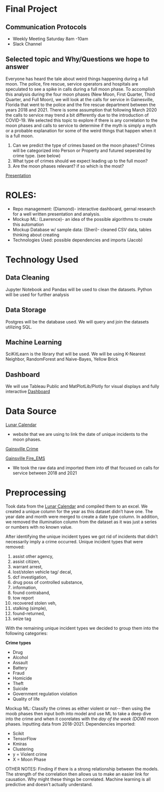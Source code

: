 # Final Project

## Communication Protocols
- Weekly Meeting Saturday 8am -10am 
- Slack Channel 

## Selected topic and Why/Questions we hope to answer

Everyone has heard the tale about weird things happening during a full moon. The police, fire rescue, service operators and hospitals are speculated to see a spike in calls during a full moon phase. To accomplish this analysis during the four moon phases (New Moon, First Quarter, Third Quarter, and Full Moon), we will look at the calls for service in Gainesville, Florida that went to the police and the fire rescue department between the years 2018 and 2021. There is some assumption that following March 2020 the calls to service may trend a bit differently due to the introduction of COVID-19. We selected this topic to explore if there is any correlation to the moon phases and calls to service to determine if the myth is simply a myth or a probable explanation for some of the weird things that happen when it is a full moon.

1.  Can we predict the type of crimes based on the moon phases? Crimes will be categorized into Person or Property and futured seperated by crime type. (see below)
2.	What type of crimes should we expect leading up to the full moon? 
3.	Are the moon phases relevant? if so which is the most?

[Presentation](https://docs.google.com/presentation/d/11eIVAccX1Z8nAHaC2epMZFV1IC3TIXff1RNx4FilYmQ/edit?usp=sharing)

# ROLES: 
-	Repo management: (Diamond)- interactive dashboard, gernal research for a well written presentation and analysis. 
-	Mockup ML: (Lawrence)- an idea of the possible algorithms to create this automation
-	Mockup Database w/ sample data: (Sheri)- cleaned CSV data, tables thinking about creating
- Technologies Used:  possible dependencies and imports (Jacob)

# Technology Used
## Data Cleaning
Jupyter Notebook and Pandas will be used to clean the datasets.  Python will be used for further analysis 

## Data Storage
Postgres will be the database used.  We will query and join the datasets utilizing SQL.  

## Machine Learning
SciKitLearn is the library that will be used.  We will be using K-Nearest Neighbor, RandomForest and Naive-Bayes, Yellow Brick
## Dashboard
We will use Tableau Public and MatPlotLib/Plotly for visual displays and fully interactive [Dashboard](https://public.tableau.com/app/profile/jake.wolfe/viz/MoonPhaseCrime_Test/MapofAssaultBatteryLocations?publish=yes)

# Data Source
[Lunar Calendar](timeanddate.com)
- website that we are using to link the date of unique incidents to the moon phases.

[Gainsville Crime](Gainesville_Crime.zip)

[Gainsville Fire_EMS](Gainesville_Fire_EMS.zip)
-  We took the raw data and imported them into df that focused on calls for service between 2018 and 2021

# Preprocessing
Took data from the [Lunar Calendar](timeanddate.com) and compiled them to an excel. We created a unique column for the year as this dataset didn’t have one. The year date and month were merged to create a date type column.  In addition, we removed the illumination column from the dataset as it was just a series or numbers with no known value.

After identifying the unique incident types we  got rid of incidents that didn’t necessarily imply a crime occurred. 
Unique incident types that were removed: 
1. assist other agency, 
2. assist citizen,
3. warrant arrest,
4. lost/stolen vehicle tag/ decal,
5. dcf investigation,
6.  drug poss of controlled substance, 
7.  information,
8. found contraband, 
9.  tow report 
10.  recovered stolen veh, 
11. stalking (simple),
12. found-returned,
13. seize tag

With the remaining unique incident types we decided to group them into the following categories: 

**Crime types** 
- Drug 
- Alcohol
- Assault
- Battery
- Fraud
- Homicide
- Theft
- Suicide
- Government regulation violation
- Quality of life



Mockup ML: Classify the crimes as either violent or not-- then using the moob phases then input both into model and use ML to take a deep dive into the crime and when it coorelates with the _day of the week (DOW)_ moon phases. Inputting data from 2018-2021. Dependencies imported: 
  - Scikit 
  - TensorFlow
  - Kmiras
  - Clustering
  - y = Violent crime
  - X = Moon Phase 

OTHER NOTES: 
Finding if there is a strong relationship between the models.  The strength of the correlation then allows us to make an easier link for causation. Why might these things be correlated.  Machine learning is all predictive and doesn’t actually understand. 




